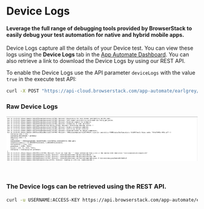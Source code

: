 # Device Logs

#### Leverage the full range of debugging tools provided by BrowserStack to easily debug your test automation for native and hybrid mobile apps.

Device Logs capture all the details of your Device test. You can view these logs using the **Device Logs** tab in the [App Automate Dashboard](https://app-automate.browserstack.com/dashboard). You can also retrieve a link to download the Device Logs by using our REST API. 

To enable the Device Logs use the API parameter `deviceLogs` with the value `true` in the execute test API:
```bash
curl -X POST "https://api-cloud.browserstack.com/app-automate/earlgrey/build" -d "{\"devices\": [\"iPhone 8 Plus-11\"], \"appDir\": \"bs://<hashed appid>\", \"deviceLogs\" : \"true\"}" -H "Content-Type: application/json" -u "USERNAME:ACCESS-KEY"
```


### Raw Device Logs

![Device-Logs](https://github.com/akanksha260991/bs_docs_revamp_content/blob/master/Screenshot%202019-10-17%20at%2012.10.08%20PM.png)


<br>

### The Device logs can be retrieved using the REST API.

```bash
curl -u USERNAME:ACCESS-KEY https://api.browserstack.com/app-automate/earlgrey/builds/<build-id>/sessions/tests/<test-id>/devicelogs
```
